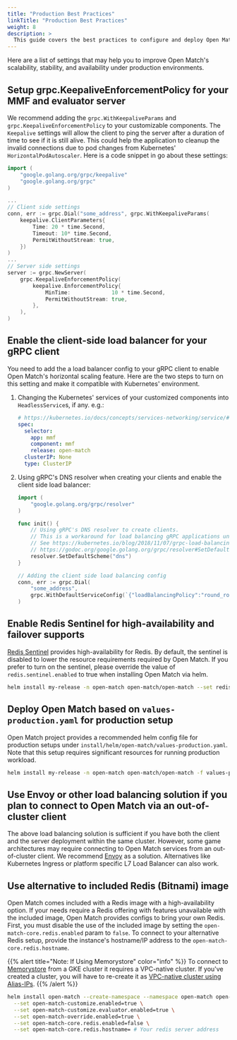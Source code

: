 ```yaml
---
title: "Production Best Practices"
linkTitle: "Production Best Practices"
weight: 8
description: >
  This guide covers the best practices to configure and deploy Open Match for production setups.
---
```


Here are a list of settings that may help you to improve Open Match's scalability, stability, and availability under production environments.

## Setup grpc.KeepaliveEnforcementPolicy for your MMF and evaluator server

We recommend adding the `grpc.WithKeepaliveParams` and `grpc.KeepaliveEnforcementPolicy` to your customizable components. The `Keepalive` settings will allow the client to ping the server after a duration of time to see if it is still alive. This could help the application to cleanup the invalid connections due to pod changes from Kubernetes' `HorizontalPodAutoscaler`. Here is a code snippet in go about these settings:

```go
import (
    "google.golang.org/grpc/keepalive"
    "google.golang.org/grpc"
)

...
// Client side settings
conn, err := grpc.Dial("some_address", grpc.WithKeepaliveParams(
    keepalive.ClientParameters{
        Time: 20 * time.Second,
        Timeout: 10* time.Second,
        PermitWithoutStream: true,
    })
)
...
// Server side settings
server := grpc.NewServer(
    grpc.KeepaliveEnforcementPolicy(
        keepalive.EnforcementPolicy{
            MinTime:             10 * time.Second,
            PermitWithoutStream: true,
        },
    ),
)
```

## Enable the client-side load balancer for your gRPC client
You need to add the a load balancer config to your gRPC client to enable Open Match's horizontal scaling feature. Here are the two steps to turn on this setting and make it compatible with Kubernetes' environment.

1. Changing the Kubernetes' services of your customized components into `HeadlessService`s, if any. e.g.:

    ```yaml
    # https://kubernetes.io/docs/concepts/services-networking/service/#headless-services
    spec:
      selector:
        app: mmf
        component: mmf
        release: open-match
      clusterIP: None
      type: ClusterIP
    ```

2. Using gRPC's DNS resolver when creating your clients and enable the client side load balancer:

    ```go
    import (
	    "google.golang.org/grpc/resolver"
    )

    func init() {
        // Using gRPC's DNS resolver to create clients.
        // This is a workaround for load balancing gRPC applications under k8s environments.
        // See https://kubernetes.io/blog/2018/11/07/grpc-load-balancing-on-kubernetes-without-tears/ for more details.
        // https://godoc.org/google.golang.org/grpc/resolver#SetDefaultScheme
        resolver.SetDefaultScheme("dns")
    }

    // Adding the client side load balancing config
    conn, err := grpc.Dial(
        "some_address",
        grpc.WithDefaultServiceConfig(`{"loadBalancingPolicy":"round_robin"}`),
    )
    ```

## Enable Redis Sentinel for high-availability and failover supports
[Redis Sentinel](https://redis.io/docs/manual/sentinel/) provides high-availability for Redis. By default, the sentinel is disabled to lower the resource requirements required by Open Match. If you prefer to turn on the sentinel, please override the value of `redis.sentinel.enabled` to true when installing Open Match via helm.

```bash
helm install my-release -n open-match open-match/open-match --set redis.sentinel.enabled=true
```

## Deploy Open Match based on `values-production.yaml` for production setup
Open Match project provides a recommended helm config file for production setups under `install/helm/open-match/values-production.yaml`. Note that this setup requires significant resources for running production workload.
```bash
helm install my-release -n open-match open-match/open-match -f values-production.yaml
```

## Use Envoy or other load balancing solution if you plan to connect to Open Match via an out-of-cluster client
The above load balancing solution is sufficient if you have both the client and the server deployment within the same cluster. However, some game architectures may require connecting to Open Match services from an out-of-cluster client. We recommend [Envoy](https://www.envoyproxy.io/) as a solution. Alternatives like Kubernetes Ingress or platform specific L7 Load Balancer can also work. 

## Use alternative to included Redis (Bitnami) image
Open Match comes included with a Redis image with a high-availability option. If your needs require a Redis offering with features unavailable with the included image, Open Match provides configs to bring your own Redis. First, you must disable the use of the included image by setting the `open-match-core.redis.enabled` param to `false`. To connect to your alternative Redis setup, provide the instance's hostname/IP address to the `open-match-core.redis.hostname`.

{{% alert title="Note: If Using Memorystore" color="info" %}}
To connect to [Memorystore](https://cloud.google.com/memorystore) from a GKE cluster it requires a VPC-native cluster. If you've created a cluster, you will have to re-create it as [VPC-native cluster using Alias-IPs](https://cloud.google.com/kubernetes-engine/docs/how-to/alias-ips). 
{{% /alert %}}

```bash
helm install open-match --create-namespace --namespace open-match open-match/open-match \
  --set open-match-customize.enabled=true \
  --set open-match-customize.evaluator.enabled=true \
  --set open-match-override.enabled=true \
  --set open-match-core.redis.enabled=false \
  --set open-match-core.redis.hostname= # Your redis server address
```